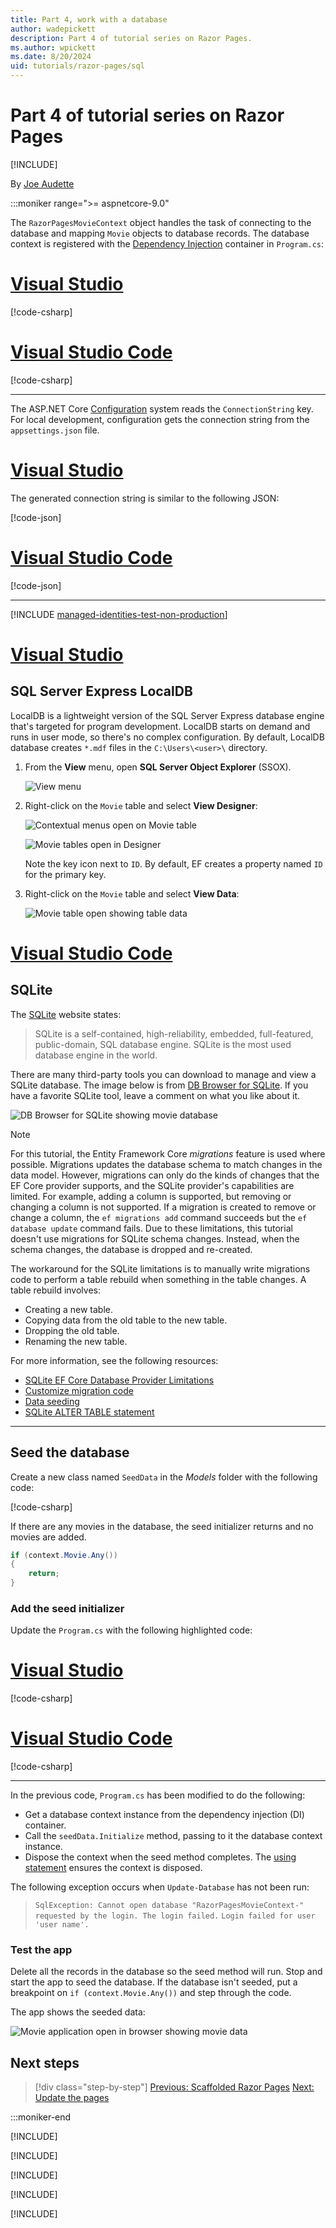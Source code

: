 ```yaml
---
title: Part 4, work with a database
author: wadepickett
description: Part 4 of tutorial series on Razor Pages.
ms.author: wpickett
ms.date: 8/20/2024
uid: tutorials/razor-pages/sql
---
```


# Part 4 of tutorial series on Razor Pages

[!INCLUDE[](~/includes/not-latest-version.md)]

By [Joe Audette](https://twitter.com/joeaudette)

:::moniker range=">= aspnetcore-9.0"

The `RazorPagesMovieContext` object handles the task of connecting to the database and mapping `Movie` objects to database records. The database context is registered with the [Dependency Injection](xref:fundamentals/dependency-injection) container in `Program.cs`:

# [Visual Studio](#tab/visual-studio)

[!code-csharp[](~/tutorials/razor-pages/razor-pages-start/snapshot_sample9/Program.cs?name=snippet_di&highlight=8-9)]

# [Visual Studio Code](#tab/visual-studio-code)

[!code-csharp[](~/tutorials/razor-pages/razor-pages-start/snapshot_sample9/Program.cs?name=snippet_di_sl&highlight=7-8)]

---

The ASP.NET Core [Configuration](xref:fundamentals/configuration/index) system reads the `ConnectionString` key. For local development, configuration gets the connection string from the `appsettings.json` file.

# [Visual Studio](#tab/visual-studio)

The generated connection string is similar to the following JSON:

[!code-json[](~/tutorials/razor-pages/razor-pages-start/snapshot_sample9/appsettings.json?highlight=9-11)]

# [Visual Studio Code](#tab/visual-studio-code)

[!code-json[](~/tutorials/razor-pages/razor-pages-start/snapshot_sample9/appsettings_SQLite.json?highlight=9-11)]

---

[!INCLUDE [managed-identities-test-non-production](~/includes/managed-identities-test-non-production.md)]

# [Visual Studio](#tab/visual-studio)

## SQL Server Express LocalDB

LocalDB is a lightweight version of the SQL Server Express database engine that's targeted for program development. LocalDB starts on demand and runs in user mode, so there's no complex configuration. By default, LocalDB database creates `*.mdf` files in the `C:\Users\<user>\` directory.

<a name="ssox"></a>
1. From the **View** menu, open **SQL Server Object Explorer** (SSOX).

   ![View menu](~/tutorials/razor-pages/sql/_static/9/ssox_VS22_17.11.0.png)

1. Right-click on the `Movie` table and select **View Designer**:

   ![Contextual menus open on Movie table](~/tutorials/razor-pages/sql/_static/9/view_designer_VS22_17.11.0.png)

   ![Movie tables open in Designer](~/tutorials/razor-pages/sql/_static/9/db_VS22_17.11.0.png)

   Note the key icon next to `ID`. By default, EF creates a property named `ID` for the primary key.

1. Right-click on the `Movie` table and select **View Data**:

   ![Movie table open showing table data](~/tutorials/razor-pages/sql/_static/9/view_data_VS22_17.11.0.png)

# [Visual Studio Code](#tab/visual-studio-code)

## SQLite

The [SQLite](https://www.sqlite.org/) website states:

> SQLite is a self-contained, high-reliability, embedded, full-featured, public-domain, SQL database engine. SQLite is the most used database engine in the world.

There are many third-party tools you can download to manage and view a SQLite database. The image below is from [DB Browser for SQLite](https://sqlitebrowser.org/). If you have a favorite SQLite tool, leave a comment on what you like about it.

![DB Browser for SQLite showing movie database](~/tutorials/first-mvc-app-xplat/working-with-sql/_static/dbb.png)

> [!NOTE]
> For this tutorial, the Entity Framework Core *migrations* feature is used where possible. Migrations updates the database schema to match changes in the data model. However, migrations can only do the kinds of changes that the EF Core provider supports, and the SQLite provider's capabilities are limited. For example, adding a column is supported, but removing or changing a column is not supported. If a migration is created to remove or change a column, the `ef migrations add` command succeeds but the `ef database update` command fails. Due to these limitations, this tutorial doesn't use migrations for SQLite schema changes. Instead, when the schema changes, the database is dropped and re-created.
>
>The workaround for the SQLite limitations is to manually write migrations code to perform a table rebuild when something in the table changes. A table rebuild involves:
>
>* Creating a new table.
>* Copying data from the old table to the new table.
>* Dropping the old table.
>* Renaming the new table.
>
>For more information, see the following resources:
> * [SQLite EF Core Database Provider Limitations](/ef/core/providers/sqlite/limitations)
> * [Customize migration code](/ef/core/managing-schemas/migrations/#customize-migration-code)
> * [Data seeding](/ef/core/modeling/data-seeding)
> * [SQLite ALTER TABLE statement](https://sqlite.org/lang_altertable.html)

---

## Seed the database

<!-- Next version put it in the Data folder -->
Create a new class named `SeedData` in the *Models* folder with the following code:

[!code-csharp[](~/tutorials/razor-pages/razor-pages-start/snapshot_sample9/Models/SeedData.cs?name=snippet_1)]

If there are any movies in the database, the seed initializer returns and no movies are added.

```csharp
if (context.Movie.Any())
{
    return;
}
```

<a name="si"></a>

### Add the seed initializer

Update the `Program.cs` with the following highlighted code:

# [Visual Studio](#tab/visual-studio)

[!code-csharp[](~/tutorials/razor-pages/razor-pages-start/snapshot_sample9/ProgramSeed.cs?name=snippet_all&highlight=3,13-18)]

# [Visual Studio Code](#tab/visual-studio-code)

[!code-csharp[](~/tutorials/razor-pages/razor-pages-start/snapshot_sample9/ProgramSeed.cs?name=snippet_all_sl&highlight=3,13-18)]

---

In the previous code, `Program.cs` has been modified to do the following:

* Get a database context instance from the dependency injection (DI) container.
* Call the `seedData.Initialize` method, passing to it the database context instance.
* Dispose the context when the seed method completes. The [using statement](/dotnet/csharp/language-reference/keywords/using-statement) ensures the context is disposed.

The following exception occurs when `Update-Database` has not been run:

> `SqlException: Cannot open database "RazorPagesMovieContext-" requested by the login. The login failed.`
> `Login failed for user 'user name'.`

### Test the app

Delete all the records in the database so the seed method will run. Stop and start the app to seed the database. If the database isn't seeded, put a breakpoint on `if (context.Movie.Any())` and step through the code.

The app shows the seeded data:

![Movie application open in browser showing movie data](~/tutorials/razor-pages/sql/_static/9/seededDataUI.png)

## Next steps

> [!div class="step-by-step"]
> [Previous: Scaffolded Razor Pages](xref:tutorials/razor-pages/page)
> [Next: Update the pages](xref:tutorials/razor-pages/da1)

:::moniker-end

[!INCLUDE[](~/tutorials/razor-pages/sql/includes/sql8.md)]

[!INCLUDE[](~/tutorials/razor-pages/sql/includes/sql7.md)]

[!INCLUDE[](~/tutorials/razor-pages/sql/includes/sql6.md)]

[!INCLUDE[](~/tutorials/razor-pages/sql/includes/sql5.md)]

[!INCLUDE[](~/tutorials/razor-pages/sql/includes/sql3.md)]
